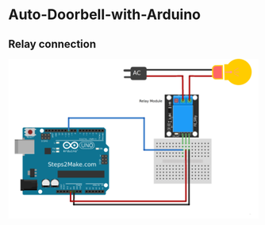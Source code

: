 # Auto-Doorbell-with-Arduino

## Relay connection  

![Relay connection](./arduino-rele.conexion.png)
